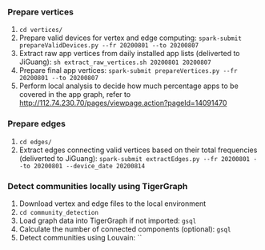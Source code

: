 ### Prepare vertices
1. `cd vertices/`
2. Prepare valid devices for vertex and edge computing: `spark-submit prepareValidDevices.py --fr 20200801 --to 20200807`
3. Extract raw app vertices from daily installed app lists (deliverted to JiGuang): `sh extract_raw_vertices.sh 20200801 20200807`
4. Prepare final app vertices: `spark-submit prepareVertices.py --fr 20200801 --to 20200807`
5. Perform local analysis to decide how much percentage apps to be covered in the app graph, refer to http://112.74.230.70/pages/viewpage.action?pageId=14091470

### Prepare edges
1. `cd edges/`
2. Extract edges connecting valid vertices based on their total frequencies (deliverted to JiGuang): `spark-submit extractEdges.py --fr 20200801 --to 20200801 --device_date 20200814`

### Detect communities locally using TigerGraph
1. Download vertex and edge files to the local environment
2. `cd community_detection`
3. Load graph data into TigerGraph if not imported: `gsql ` 
4. Calculate the number of connected components (optional): `gsql `
5. Detect communities using Louvain: ``

